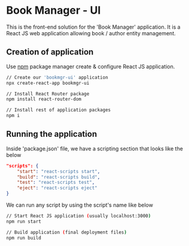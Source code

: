 # Book Manager - UI

This is the front-end solution for the 'Book Manager' application. It is a React JS web application allowing book / author entity management.

## Creation of application

Use [npm](https://nodejs.org/en/download) package manager create & configure React JS application.

```bash
// Create our 'bookmgr-ui' application
npx create-react-app bookmgr-ui

// Install React Router package
npm install react-router-dom

// Install rest of application packages
npm i
```

## Running the application

Inside 'package.json' file, we have a scripting section that looks like the below

```json
"scripts": {
	"start": "react-scripts start",
	"build": "react-scripts build",
	"test": "react-scripts test",
	"eject": "react-scripts eject"
}
```

We can run any script by using the script's name like below

```bash
// Start React JS application (usually localhost:3000)
npm run start

// Build application (final deployment files)
npm run build
```
